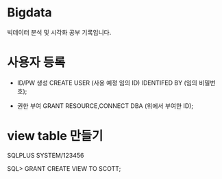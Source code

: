 # Bigdata
빅데이터 분석 및 시각화 공부 기록입니다.

# 사용자 등록

* ID/PW 생성
CREATE USER (사용 예정 임의 ID) IDENTIFED BY (임의 비밀번호);

* 권한 부여
GRANT RESOURCE,CONNECT DBA (위에서 부여한  ID);

# view table 만들기

SQLPLUS SYSTEM/123456

SQL> GRANT CREATE VIEW TO SCOTT;
